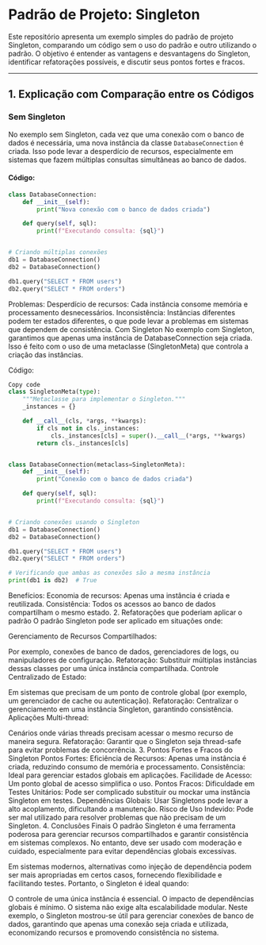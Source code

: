 # Padrão de Projeto: Singleton

Este repositório apresenta um exemplo simples do padrão de projeto Singleton, comparando um código sem o uso do padrão e outro utilizando o padrão. O objetivo é entender as vantagens e desvantagens do Singleton, identificar refatorações possíveis, e discutir seus pontos fortes e fracos.

---

## 1. Explicação com Comparação entre os Códigos

### **Sem Singleton**
No exemplo sem Singleton, cada vez que uma conexão com o banco de dados é necessária, uma nova instância da classe `DatabaseConnection` é criada. Isso pode levar a desperdício de recursos, especialmente em sistemas que fazem múltiplas consultas simultâneas ao banco de dados.

#### Código:
```python
class DatabaseConnection:
    def __init__(self):
        print("Nova conexão com o banco de dados criada")

    def query(self, sql):
        print(f"Executando consulta: {sql}")


# Criando múltiplas conexões
db1 = DatabaseConnection()
db2 = DatabaseConnection()

db1.query("SELECT * FROM users")
db2.query("SELECT * FROM orders")
```

Problemas:
Desperdício de recursos: Cada instância consome memória e processamento desnecessários.
Inconsistência: Instâncias diferentes podem ter estados diferentes, o que pode levar a problemas em sistemas que dependem de consistência.
Com Singleton
No exemplo com Singleton, garantimos que apenas uma instância de DatabaseConnection seja criada. Isso é feito com o uso de uma metaclasse (SingletonMeta) que controla a criação das instâncias.

Código:
```python
Copy code
class SingletonMeta(type):
    """Metaclasse para implementar o Singleton."""
    _instances = {}

    def __call__(cls, *args, **kwargs):
        if cls not in cls._instances:
            cls._instances[cls] = super().__call__(*args, **kwargs)
        return cls._instances[cls]


class DatabaseConnection(metaclass=SingletonMeta):
    def __init__(self):
        print("Conexão com o banco de dados criada")

    def query(self, sql):
        print(f"Executando consulta: {sql}")


# Criando conexões usando o Singleton
db1 = DatabaseConnection()
db2 = DatabaseConnection()

db1.query("SELECT * FROM users")
db2.query("SELECT * FROM orders")

# Verificando que ambas as conexões são a mesma instância
print(db1 is db2)  # True
```

Benefícios:
Economia de recursos: Apenas uma instância é criada e reutilizada.
Consistência: Todos os acessos ao banco de dados compartilham o mesmo estado.
2. Refatorações que poderiam aplicar o padrão
O padrão Singleton pode ser aplicado em situações onde:

Gerenciamento de Recursos Compartilhados:

Por exemplo, conexões de banco de dados, gerenciadores de logs, ou manipuladores de configuração.
Refatoração: Substituir múltiplas instâncias dessas classes por uma única instância compartilhada.
Controle Centralizado de Estado:

Em sistemas que precisam de um ponto de controle global (por exemplo, um gerenciador de cache ou autenticação).
Refatoração: Centralizar o gerenciamento em uma instância Singleton, garantindo consistência.
Aplicações Multi-thread:

Cenários onde várias threads precisam acessar o mesmo recurso de maneira segura.
Refatoração: Garantir que o Singleton seja thread-safe para evitar problemas de concorrência.
3. Pontos Fortes e Fracos do Singleton
Pontos Fortes:
Eficiência de Recursos: Apenas uma instância é criada, reduzindo consumo de memória e processamento.
Consistência: Ideal para gerenciar estados globais em aplicações.
Facilidade de Acesso: Um ponto global de acesso simplifica o uso.
Pontos Fracos:
Dificuldade em Testes Unitários: Pode ser complicado substituir ou mockar uma instância Singleton em testes.
Dependências Globais: Usar Singletons pode levar a alto acoplamento, dificultando a manutenção.
Risco de Uso Indevido: Pode ser mal utilizado para resolver problemas que não precisam de um Singleton.
4. Conclusões Finais
O padrão Singleton é uma ferramenta poderosa para gerenciar recursos compartilhados e garantir consistência em sistemas complexos. No entanto, deve ser usado com moderação e cuidado, especialmente para evitar dependências globais excessivas.

Em sistemas modernos, alternativas como injeção de dependência podem ser mais apropriadas em certos casos, fornecendo flexibilidade e facilitando testes. Portanto, o Singleton é ideal quando:

O controle de uma única instância é essencial.
O impacto de dependências globais é mínimo.
O sistema não exige alta escalabilidade modular.
Neste exemplo, o Singleton mostrou-se útil para gerenciar conexões de banco de dados, garantindo que apenas uma conexão seja criada e utilizada, economizando recursos e promovendo consistência no sistema.